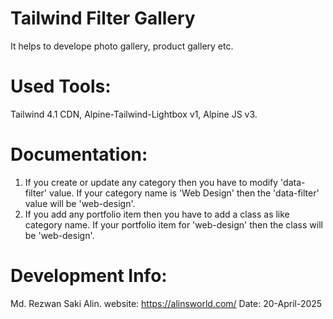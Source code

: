 # Tailwind Filter Gallery

It helps to develope photo gallery, product gallery etc.

# Used Tools:

Tailwind 4.1 CDN, Alpine-Tailwind-Lightbox v1, Alpine JS v3.

# Documentation:

1. If you create or update any category then you have to modify 'data-filter' value. If your category name is 'Web Design' then the 'data-filter' value will be 'web-design'. <br>
2. If you add any portfolio item then you have to add a class as like category name. If your portfolio item for 'web-design' then the class will be 'web-design'.

# Development Info:

Md. Rezwan Saki Alin.
website: https://alinsworld.com/
Date: 20-April-2025
